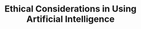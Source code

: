 ---
name: Rasmus Neilsen
email: With questions for industry mentors, email Suraj
photo: https://media.licdn.com/dms/image/C5603AQHwpouMdyzRag/profile-displayphoto-shrink_400_400/0/1516322141243?e=1689811200&v=beta&t=pODLuKfJrcdG-SsyLEuPB1-i3B-in49Ln2yQvsy50iE
website: https://www.linkedin.com/in/rasmus-sloth-nielsen-1315557/
domain: A10
title: Ethical Considerations in Using Artificial Intelligence
bio: "Deloitte Senior Manager/Specialist Leader leading Deloitte's Trustworthy AI product and service offering on applying ethical principles in the development, validation and use of Artificial Intelligence. Background within economics, financial services, banking and capital market as an industry practitioner as well as professional advisor, and is currently advising several U.S. Government agencies on AI and ethical AI."
description: "There is a growing societal concern over the potential and real negative effects of AI, particularly in terms of fairness and explainability. This concern is considered in this course where students will study high-profile cases of algorithmic discrimination, explore different definitions and metrics of AI fairness, and understand their practical implications. The challenge lies in translating these complex concepts into real-world applications, training students to independently analyze AI fairness and explainability, and emphasizing the societal impact of these issues. The course aims to equip students with skills to assess algorithmic fairness, understand data limitations, and apply bias mitigation techniques in AI models.
Students will explore the ethical dimensions of artificial intelligence (AI), with a specific focus on fairness assessments and bias mitigation. This course integrates practical workshops, case studies, include IBM AI Fairness 360 Model Overview and the evaluation of model bias using Medical Expenditure data. Through lectures, workshops, readings, and hands-on projects, students will gain an understanding of how to assess algorithmic fairness, measure fairness metrics, and identify the limitations of data in capturing fairness. They will also learn techniques for mitigating bias in AI models through pre-, in-, and post-processing. The course will emphasize real-world applications and the impact of ethical AI considerations on different stakeholders. Students will engage in replication projects and independent analyses to develop their skills in fairness assessments and bias mitigation."
summer: "Review the following tools and documents:
<ul><li>NIST AI Risk Management Framework <a href='https://www.nist.gov/itl/ai-risk-management-frameworkv'>https://www.nist.gov/itl/ai-risk-management-frameworkv</a></li>
<li>Deloitte Trustworthy AI Framework: <a href='https://www2.deloitte.com/us/en/pages/deloitte-analytics/solutions/ethics-of-ai-framework.html'>https://www2.deloitte.com/us/en/pages/deloitte-analytics/solutions/ethics-of-ai-framework.html</a></li>
<li>IBM Fair 360 Toolkit: <a href='https://aif360.mybluemix.net/'>https://aif360.mybluemix.net/</a></li></ul>
Links to Work by Previous Capstone Students
<ul><li><a href='https://grizlucks.github.io/DSC180B-CapstoneFinalProject/'>https://grizlucks.github.io/DSC180B-CapstoneFinalProject/</a></li>
<li><a href='https://ptse8204.github.io/flightpricebias/'>https://ptse8204.github.io/flightpricebias/</a></li></ul>"
oldstudent: grizlucks.github.io/DSC180B-CapstoneFinalProject/
prerequisites: None
time: Friday, 11AM-12PM, Zoom
style: "The capstone program is based in active participation from all students. The mentors will provide overall guidance, and a high level of student independence is required. Highlights:
<ul>
<li>Understand the implications of the impossibility theorem for organizations employing AI</li>
<li>Develop ethical AI models considering data-specific issues and fairness metrics</li>
<li>Explore pre, in, and postprocessing techniques for mitigating fairness issues</li>
<li>Analyze the impact of non-technical considerations on the ethical impacts of AI</li>
<li>Investigate ethical considerations across different industries and AI techniques</li>
<li>Examine the perspectives of stakeholders and the implications of false classifications</li>
<li>Utilize the AI Fairness 360 Model and Medical Expenditure data for practical projects</li>
<li>Gain insights into data science project management and collaboration within AI teams</li>
</ul>"
seats: 10
tag: Causal Inference and Fairness
industry: Deloitte
---
